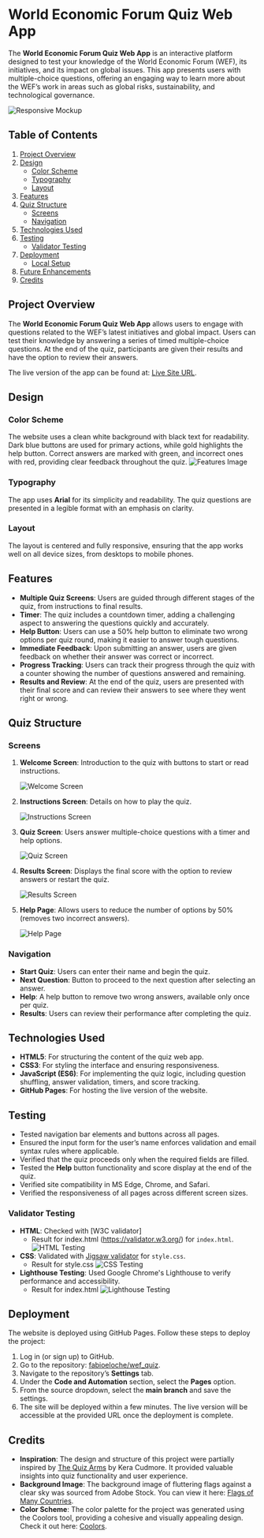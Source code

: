 # World Economic Forum Quiz Web App


The **World Economic Forum Quiz Web App** is an interactive platform designed to test your knowledge of the World Economic Forum (WEF), its initiatives, and its impact on global issues. This app presents users with multiple-choice questions, offering an engaging way to learn more about the WEF’s work in areas such as global risks, sustainability, and technological governance.


![Responsive Mockup](assets/images/mockup.jpg)

## Table of Contents
1. [Project Overview](#project-overview)
2. [Design](#design)
   - [Color Scheme](#color-scheme)
   - [Typography](#typography)
   - [Layout](#layout)
3. [Features](#features)
4. [Quiz Structure](#quiz-structure)
   - [Screens](#screens)
   - [Navigation](#navigation)
5. [Technologies Used](#technologies-used)
6. [Testing](#testing)
   - [Validator Testing](#validator-testing)
6. [Deployment](#deployment)
   - [Local Setup](#local-setup)
7. [Future Enhancements](#future-enhancements)
8. [Credits](#credits)


## Project Overview


The **World Economic Forum Quiz Web App** allows users to engage with questions related to the WEF’s latest initiatives and global impact. Users can test their knowledge by answering a series of timed multiple-choice questions. At the end of the quiz, participants are given their results and have the option to review their answers.


The live version of the app can be found at: [Live Site URL](https://fabioeloche.github.io/wef_quiz/).


## Design

### Color Scheme
The website uses a clean white background with black text for readability. Dark blue buttons are used for primary actions, while gold highlights the help button. Correct answers are marked with green, and incorrect ones with red, providing clear feedback throughout the quiz.
![Features Image](/assets/images/colorscheme.jpeg)

### Typography
The app uses **Arial** for its simplicity and readability. The quiz questions are presented in a legible format with an emphasis on clarity.


### Layout
The layout is centered and fully responsive, ensuring that the app works well on all device sizes, from desktops to mobile phones.


## Features


- **Multiple Quiz Screens**: Users are guided through different stages of the quiz, from instructions to final results.
- **Timer**: The quiz includes a countdown timer, adding a challenging aspect to answering the questions quickly and accurately.
- **Help Button**: Users can use a 50% help button to eliminate two wrong options per quiz round, making it easier to answer tough questions.
- **Immediate Feedback**: Upon submitting an answer, users are given feedback on whether their answer was correct or incorrect.
- **Progress Tracking**: Users can track their progress through the quiz with a counter showing the number of questions answered and remaining.
- **Results and Review**: At the end of the quiz, users are presented with their final score and can review their answers to see where they went right or wrong.



## Quiz Structure


### Screens

1. **Welcome Screen**: Introduction to the quiz with buttons to start or read instructions.  

   ![Welcome Screen](assets/images/pages/welcome.png)


2. **Instructions Screen**: Details on how to play the quiz.  

   ![Instructions Screen](assets/images/pages/howtoplay.png)


3. **Quiz Screen**: Users answer multiple-choice questions with a timer and help options. 

   ![Quiz Screen](assets/images/pages/quiz.png)


4. **Results Screen**: Displays the final score with the option to review answers or restart the quiz.  

   ![Results Screen](assets/images/pages/results.png)


5. **Help Page**: Allows users to reduce the number of options by 50% (removes two incorrect answers).

   ![Help Page](assets/images/pages/help.png)


### Navigation
- **Start Quiz**: Users can enter their name and begin the quiz.
- **Next Question**: Button to proceed to the next question after selecting an answer.
- **Help**: A help button to remove two wrong answers, available only once per quiz.
- **Results**: Users can review their performance after completing the quiz.


## Technologies Used


- **HTML5**: For structuring the content of the quiz web app.
- **CSS3**: For styling the interface and ensuring responsiveness.
- **JavaScript (ES6)**: For implementing the quiz logic, including question shuffling, answer validation, timers, and score tracking.
- **GitHub Pages**: For hosting the live version of the website.


## Testing

- Tested navigation bar elements and buttons across all pages.
- Ensured the input form for the user’s name enforces validation and email syntax rules where applicable.
- Verified that the quiz proceeds only when the required fields are filled.
- Tested the **Help** button functionality and score display at the end of the quiz.
- Verified site compatibility in MS Edge, Chrome, and Safari.
- Verified the responsiveness of all pages across different screen sizes.

### Validator Testing

- **HTML**: Checked with [W3C validator]
   - Result for index.html
(https://validator.w3.org/) for `index.html`.
![HTML Testing](assets/images/htmlresults.png)
- **CSS**: Validated with [Jigsaw validator](https://jigsaw.w3.org/css-validator/) for `style.css`.
   - Result for style.css
![CSS Testing](assets/images/cssresults.jpeg)
- **Lighthouse Testing**: Used Google Chrome's Lighthouse to verify performance and accessibility.
   - Result for index.html
![Lighthouse Testing](assets/images/lighthouseresult.png)

## Deployment


The website is deployed using GitHub Pages. Follow these steps to deploy the project:


1. Log in (or sign up) to GitHub.
2. Go to the repository: [fabioeloche/wef_quiz](https://github.com/fabioeloche/wef_quiz).
3. Navigate to the repository’s **Settings** tab.
4. Under the **Code and Automation** section, select the **Pages** option.
5. From the source dropdown, select the **main branch** and save the settings.
6. The site will be deployed within a few minutes. The live version will be accessible at the provided URL once the deployment is complete.

## Credits

- **Inspiration**: The design and structure of this project were partially inspired by [The Quiz Arms](https://github.com/kera-cudmore/TheQuizArms) by Kera Cudmore. It provided valuable insights into quiz functionality and user experience.
- **Background Image**: The background image of fluttering flags against a clear sky was sourced from Adobe Stock. You can view it here: [Flags of Many Countries](https://stock.adobe.com/images/flags-of-many-countries-flutter-on-the-background-of-the-blue-sky-in-sunny-day/166713949).
- **Color Scheme**: The color palette for the project was generated using the Coolors tool, providing a cohesive and visually appealing design. Check it out here: [Coolors](https://coolors.co/).
